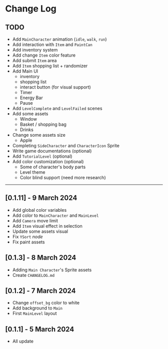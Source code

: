 # Change Log

## TODO

- Add `MainCharacter` animation (`idle`, `walk`, `run`)
- Add interaction with `Item` and `PaintCan`
- Add inventory system
- Add change `Item` color feature
- Add submit `Item` area
- Add `Item` shopping list + randomizer
- Add Main UI
  - inventory
  - shopping list
  - interact button (for visual support)
  - Timer
  - Energy Bar
  - Pause
- Add `LevelComplete` and `LevelFailed` scenes
- Add some assets
  - Window
  - Basket / shopping bag
  - Drinks
- Change some assets size
  - Apple
- Completing `SideCharacter` and `CharacterIcon` Sprite
- Write game documentations (optional)
- Add `TutorialLevel` (optional)
- Add color customization (optional)
  - Some of character's body parts
  - Level theme
  - Color blind support (need more research)

---

## [0.1.11] - 9 March 2024

- Add global color variables
- Add color to `MainCharacter` and `MainLevel`
- Add `Camera` move limit
- Add `Item` visual effect in selection
- Update some assets visual
- Fix `YSort` _node_
- Fix paint assets

## [0.1.3] - 8 March 2024

- Adding `Main Character`'s Sprite assets
- Create `CHANGELOG.md`

## [0.1.2] - 7 March 2024

- Change `offset_bg` color to white
- Add background to `Main`
- First `MainLevel` layout

## [0.1.1] - 5 March 2024

- All update
